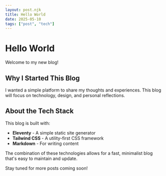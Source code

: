 ```yaml
---
layout: post.njk
title: Hello World
date: 2025-05-10
tags: ["post", "tech"]
---
```


# Hello World

Welcome to my new blog! 

## Why I Started This Blog

I wanted a simple platform to share my thoughts and experiences. This blog will focus on technology, design, and personal reflections.

## About the Tech Stack

This blog is built with:

- **Eleventy** - A simple static site generator
- **Tailwind CSS** - A utility-first CSS framework
- **Markdown** - For writing content

The combination of these technologies allows for a fast, minimalist blog that's easy to maintain and update.

Stay tuned for more posts coming soon! 